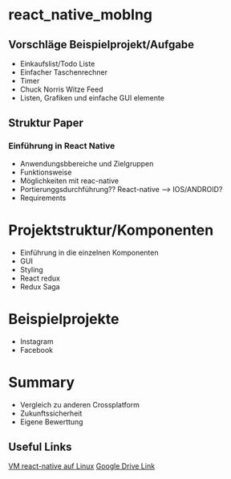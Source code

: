 # react_native_mobIng

## Vorschläge Beispielprojekt/Aufgabe
- Einkaufslist/Todo Liste
- Einfacher Taschenrechner
- Timer
- Chuck Norris Witze Feed
- Listen, Grafiken und einfache GUI elemente

## Struktur Paper

### Einführung in React Native
- Anwendungsbbereiche und Zielgruppen
- Funktionsweise
- Möglichkeiten mit reac-native
- Portierunggsdurchführung?? React-native --> IOS/ANDROID?
- Requirements

# Projektstruktur/Komponenten
 - Einführung in die einzelnen Komponenten
 - GUI
 - Styling
 - React redux
 - Redux Saga
 
# Beispielprojekte
- Instagram
- Facebook

# Summary
- Vergleich zu anderen Crossplatform
- Zukunftssicherheit
- Eigene Bewerttung




## Useful Links
[VM react-native auf Linux](https://shift.infinite.red/painless-react-native-setup-for-mac-windows-linux-39e2e4d58d89)
[Google Drive Link](https://drive.google.com/drive/folders/18QykywX-UXWcNFHtz2C_kz7r7kx44Jvr)
